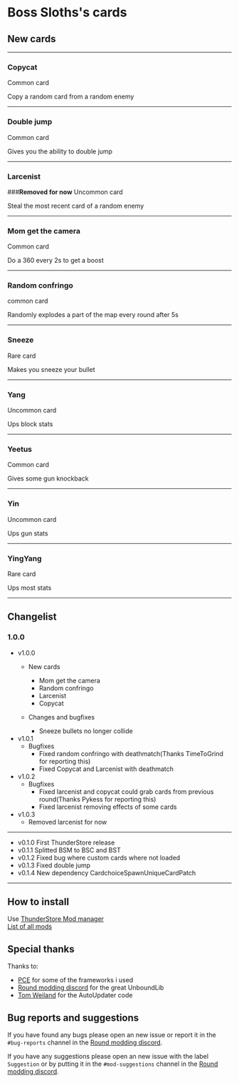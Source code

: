# Boss Sloths's cards
## New cards

---
### Copycat
Common card

Copy a random card from a random enemy

---
### Double jump
Common card  

Gives you the ability to double jump

---
### Larcenist
###**Removed for now**
Uncommon card

Steal the most recent card of a random enemy

---
### Mom get the camera
Common card

Do a 360 every 2s to get a boost

---
### Random confringo
common card

Randomly explodes a part of the map every round after 5s

---
### Sneeze
Rare card  

Makes you sneeze your bullet

---
### Yang
Uncommon card  

Ups block stats

---
### Yeetus
Common card  

Gives some gun knockback

---
### Yin
Uncommon card  

Ups gun stats

---
### YingYang
Rare card  

Ups most stats  

---
## Changelist
### 1.0.0
- v1.0.0
    - New cards
        - Mom get the camera
        - Random confringo
        - Larcenist
        - Copycat
    
    - Changes and bugfixes  
        - Sneeze bullets no longer collide
- v1.0.1
    - Bugfixes
        - Fixed random confringo with deathmatch(Thanks TimeToGrind for reporting this)
        - Fixed Copycat and Larcenist with deathmatch
- v1.0.2
    - Bugfixes
        - Fixed larcenist and copycat could grab cards from previous round(Thanks Pykess for reporting this)
        - Fixed larcenist removing effects of some cards
- v1.0.3
    - Removed larcenist for now
    
  
---
- v0.1.0 First ThunderStore release
- v0.1.1 Splitted BSM to BSC and BST
- v0.1.2 Fixed bug where custom cards where not loaded
- v0.1.3 Fixed double jump
- v0.1.4 New dependency CardchoiceSpawnUniqueCardPatch

    

---
## How to install
Use [ThunderStore Mod manager](https://rounds.thunderstore.io/package/BossSloth/BSC/)  
[List of all mods](https://rounds.thunderstore.io/)

## Special thanks
Thanks to:
- [PCE](https://github.com/pdcook/PCE) for some of the frameworks i used 
- [Round modding discord](https://discord.gg/zUtsjXWeWk) for the great UnboundLib
- [Tom Weiland](https://www.youtube.com/channel/UCa-mDKzV5MW_BXjSDRqqHUw) for the AutoUpdater code

## Bug reports and suggestions
If you have found any bugs please open an new issue or report it in the `#bug-reports` channel in the [Round modding discord](https://discord.gg/zUtsjXWeWk).  
  
If you have any suggestions please open an new issue with the label `Suggestion` or by putting it in the `#mod-suggestions` channel in the [Round modding discord](https://discord.gg/zUtsjXWeWk).

